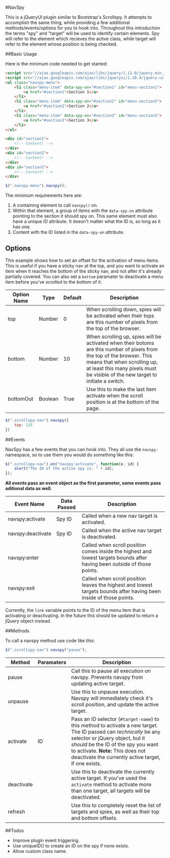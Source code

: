 #NavSpy

This is a jQueryUI plugin similar to Bootstrap's Scrollspy.  It attempts to accomplish the same thing, while providing a few additional methods/events/options for you to hook into.  Throughout this introduction the terms "spy" and "target" will be used to identify certain elements.  Spy will refer to the element which recieves the active class, while target will refer to the element whose position is being checked.

##Basic Usage

Here is the minimum code needed to get started:

```html
<script src="//ajax.googleapis.com/ajax/libs/jquery/1.11.0/jquery.min.js"></script>
<script src="//ajax.googleapis.com/ajax/libs/jqueryui/1.10.4/jquery-ui.min.js"></script>
<ul class="navspy-menu">
    <li class="menu-item" data-spy-on="#section1" id="menu-section1">
        <a href="#section1">Section 1</a>
    </li>
    <li class="menu-item" data-spy-on="#section2" id="menu-section2">
        <a href="#section2">Section 2</a>
    </li>
    <li class="menu-item" data-spy-on="#section3" id="menu-section3">
        <a href="#section3">Section 3</a>
    </li>
</ul>

<div id="section1">
    <!-- Content! -->
</div>
<div id="section2">
    <!-- Content! -->
</div>
<div id="section3">
    <!-- Content! -->
</div>
```

```js
$(".navspy-menu").navspy();
```

The minimum requirements here are:

1. A containing element to call `navspy()` on.
2. Within that element, a group of items with the `data-spy-on` attribute pointing to the section it should spy on.  This same element must also have a unique ID attribute.  It doesn't matter what the ID is, so long as it has one.
3. Content with the ID listed in the `data-spy-on` attribute.

## Options

This example shows how to set an offset for the activation of menu items.  This is useful if you have a sticky nav at the top, and you want to activate an item when it reaches the bottom of the sticky nav, and not after it's already partially covered.  You can also set a `bottom` paramater to deactivate a menu item before you've scrolled to the bottom of it.

| Option Name | Type    | Default | Description   |
| ----------- | ------- | ------- | ------------- |
| top         | Number  | 0       | When scrolling down, spies will be activated when their tops are this number of pixels from the top of the browser. |
| bottom      | Number  | 10      | When scrolling up, spies will be activated when their botoms are this number of pixels from the top of the browser.  This means that when scrolling up, at least this many pixels must be visible of the new target to initiate a switch. |
| bottomOut   | Boolean | True    | Use this to make the last item activate when the scroll position is at the bottom of the page. |

```js
$(".scrollspy-nav").navspy({
    top: 125    
})
```

##Events

NavSpy has a few events that you can hook into. They all use the `navspy:` namespace, so to use them you would do something like this:

```js
$(".scrollspy-nav").on("navspy:activate", function(e, id) {
    alert("The ID of the active spy is: " + id);
});
```

**All events pass an event object as the first parameter, some events pass aditional data as well.**

| Event Name        | Data Passed | Description   |
| ----------------- | ----------- | ------------- |
| navspy:activate   | Spy ID      | Called when a new nav target is activated. |
| navspy:deactivate | Spy ID      | Called when the active nav target is deactivated. |
| navspy:enter      |             | Called when scroll position comes inside the highest and lowest targets bounds after having been outside of those points. |
| navspy:exit       |             | Called when scroll position leaves the highest and lowest targets bounds after having been inside of those points. |

Currently, the `link` variable points to the ID of the menu item that is activating or deactivating.  In the future this should be updated to return a jQuery object instead.

##Methods

To call a navspy method use code like this:

```js
$(".scrollspy-nav").navspy("pause");
```

| Method     | Paramaters    | Description   |
| ---------- | ------------- | ------------- |
| pause      |               | Call this to pause all execution on navspy. Prevents navspy from updating active target. |
| unpause    |               | Use this to unpause execution.  Navspy will immediately check it's scroll position, and update the active target. |
| activate   | ID            | Pass an ID selector (`#target-name`) to this method to activate a new target.  The ID passed can *technically* be any selector or jQuery object, but it *should* be the ID of the spy you want to activate.  **Note:** This does not deactivate the currently active target, if one exists. |
| deactivate |               | Use this to deactivate the currently active target.  If you've used the `activate` method to activate more than one target, all targets will be deactivated. |
| refresh    |               | Use this to completely reset the list of targets and spies, as well as their top and bottom offsets. |

##Todos
- Improve plugin event triggering.
- Use uniqueID() to create an ID on the spy if none exists.
- Allow custom class name.
